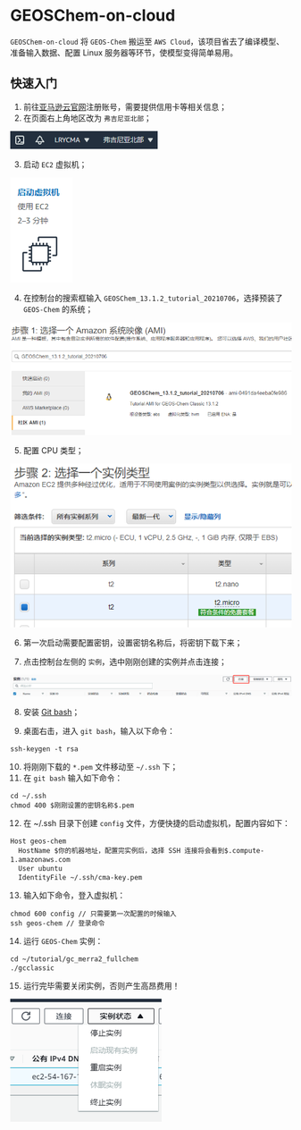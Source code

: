 # GEOSChem-on-cloud

`GEOSChem-on-cloud` 将 `GEOS-Chem` 搬运至 `AWS Cloud`，该项目省去了编译模型、准备输入数据、配置 Linux 服务器等环节，使模型变得简单易用。

## 快速入门

1. 前往[亚马逊云官网](https://aws.amazon.com/cn/)注册账号，需要提供信用卡等相关信息；
2. 在页面右上角地区改为 `弗吉尼亚北部`；

![ChangeRegion](https://github.com/RampageLi/GEOS-Chem/blob/master/Pics/ChangeRegion.png?raw=true)

3. 启动 `EC2` 虚拟机；

![BootVirtualMachine](https://github.com/RampageLi/GEOS-Chem/blob/master/Pics/BootVirtualMachine.png?raw=true)

4. 在控制台的搜索框输入 `GEOSChem_13.1.2_tutorial_20210706`，选择预装了 `GEOS-Chem` 的系统；

![SearchAMI](https://github.com/RampageLi/GEOS-Chem/blob/master/Pics/SearchAMI.png?raw=true)

5. 配置 CPU 类型；

![CPUConfigure.png](https://github.com/RampageLi/GEOS-Chem/blob/master/Pics/CPUConfigure.png?raw=true)

6. 第一次启动需要配置密钥，设置密钥名称后，将密钥下载下来；

7. 点击控制台左侧的 `实例`，选中刚刚创建的实例并点击连接；

![ConnectInstance.png](https://github.com/RampageLi/GEOS-Chem/blob/master/Pics/ConnectInstance.png?raw=true)

8. 安装 [Git bash](https://git-scm.com/downloads)；

9. 桌面右击，进入 `git bash`，输入以下命令：

```
ssh-keygen -t rsa
```

10. 将刚刚下载的 `*.pem` 文件移动至 `~/.ssh`  下；
11. 在 `git bash` 输入如下命令：

```
cd ~/.ssh
chmod 400 $刚刚设置的密钥名称$.pem
```

12. 在 ~/.ssh 目录下创建 `config` 文件，方便快捷的启动虚拟机，配置内容如下：

```
Host geos-chem
  HostName $你的机器地址，配置完实例后，选择 SSH 连接将会看到$.compute-1.amazonaws.com
  User ubuntu
  IdentityFile ~/.ssh/cma-key.pem
```

13. 输入如下命令，登入虚拟机：

```
chmod 600 config // 只需要第一次配置的时候输入
ssh geos-chem // 登录命令
```

14. 运行 `GEOS-Chem` 实例：

```
cd ~/tutorial/gc_merra2_fullchem
./gcclassic
```

15. 运行完毕需要关闭实例，否则产生高昂费用！

![ShutdownInstance.png](https://github.com/RampageLi/GEOS-Chem/blob/master/Pics/ShutdownInstance.png?raw=true)





